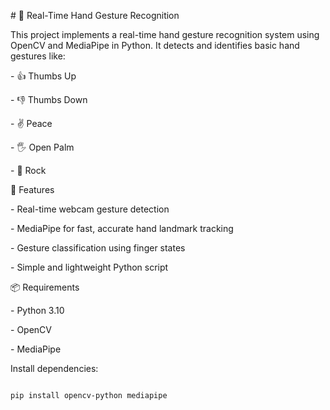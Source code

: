 \# 🤖 Real-Time Hand Gesture Recognition



This project implements a real-time hand gesture recognition system using OpenCV and MediaPipe in Python. It detects and identifies basic hand gestures like:



\- 👍 Thumbs Up

\- 👎 Thumbs Down

\- ✌️ Peace

\- 🖐️ Open Palm

\- 🤘 Rock



🔧 Features

\- Real-time webcam gesture detection

\- MediaPipe for fast, accurate hand landmark tracking

\- Gesture classification using finger states

\- Simple and lightweight Python script



📦 Requirements

\- Python 3.10

\- OpenCV

\- MediaPipe



Install dependencies:

```bash

pip install opencv-python mediapipe



